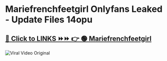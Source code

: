 
 # Mariefrenchfeetgirl Onlyfans Leaked - Update Files 14opu

## <h2><a href="https://clipsfans.com/Mariefrenchfeetgirl&ref=git">🔗 Click to LINKS ⏩⏩ 👉 🟢 Mariefrenchfeetgirl </a></h2>

<a href="https://clipsfans.com/Mariefrenchfeetgirl&ref=git" rel="nofollow" data-target="animated-image.originalLink"><img src="https://i.ibb.co.com/xMMVF88/686577567.gif" alt="Viral Video Original" style="max-width: 100%; display: inline-block;" data-target="animated-image.originalImage"></a>

